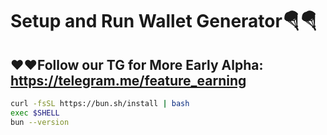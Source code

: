 # Setup and Run Wallet Generator🪂🪂

**❤️❤️Follow our TG for More Early Alpha: https://telegram.me/feature_earning**
---

```bash
curl -fsSL https://bun.sh/install | bash
exec $SHELL
bun --version
```
